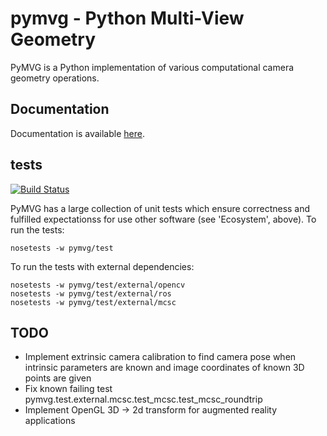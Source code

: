 # pymvg - Python Multi-View Geometry

PyMVG is a Python implementation of various computational camera
geometry operations.

## Documentation

Documentation is available [here](http://pymvg.readthedocs.org/).

## tests

[![Build Status](https://travis-ci.org/strawlab/pymvg.png)](https://travis-ci.org/strawlab/pymvg)

PyMVG has a large collection of unit tests which ensure correctness
and fulfilled expectationss for use other software (see 'Ecosystem',
above). To run the tests:

    nosetests -w pymvg/test

To run the tests with external dependencies:

    nosetests -w pymvg/test/external/opencv
    nosetests -w pymvg/test/external/ros
    nosetests -w pymvg/test/external/mcsc

## TODO

- Implement extrinsic camera calibration to find camera pose when intrinsic parameters are known and image coordinates of known 3D points are given
- Fix known failing test pymvg.test.external.mcsc.test_mcsc.test_mcsc_roundtrip
- Implement OpenGL 3D -> 2d transform for augmented reality applications
